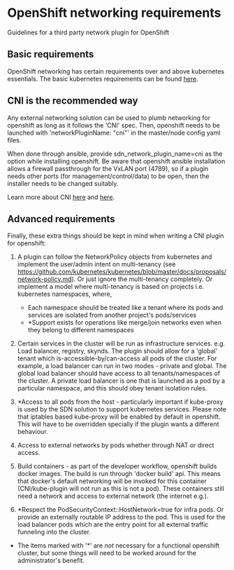 # OpenShift networking requirements
Guidelines for a third party network plugin for OpenShift

## Basic requirements
OpenShift networking has certain requirements over and above kubernetes essentials. The basic kubernetes requirements can be found [here](https://github.com/kubernetes/kubernetes/blob/release-1.3/docs/design/networking.md).

## CNI is the recommended way

Any external networking solution can be used to plumb networking for openshift as long as it follows the 'CNI' spec. Then, openshift needs to be launched with 'networkPluginName: "cni"' in the master/node config yaml files. 

When done through ansible, provide sdn_network_plugin_name=cni as the option while installing openshift. Be aware that openshift ansible installation allows a firewall passthrough for the VxLAN port (4789), so if a plugin needs other ports (for management/control/data) to be open, then the installer needs to be changed suitably.

Learn more about CNI [here](http://kubernetes.io/docs/admin/network-plugins/#cni) and [here](https://github.com/containernetworking/cni/blob/master/SPEC.md).

## Advanced requirements
Finally, these extra things should be kept in mind when writing a CNI plugin for openshift:

1. A plugin can follow the NetworkPolicy objects from kubernetes and implement the user/admin intent on multi-tenancy (see https://github.com/kubernetes/kubernetes/blob/master/docs/proposals/network-policy.md). Or just ignore the multi-tenancy completely. Or implement a model where multi-tenancy is based on projects i.e. kubernetes namespaces, where,
   - Each namespace should be treated like a tenant where its pods and services are isolated from another project's pods/services
   - *Support exists for operations like merge/join networks even when they belong to different namespaces

2. Certain services in the cluster will be run as infrastructure services. e.g. Load balancer, registry, skynds. The plugin should allow for a 'global' tenant which is-accessible-by/can-access all pods of the cluster. For example, a load balancer can run in two modes - private and global. The global load balancer should have access to all tenants/namespaces of the cluster. A private load balancer is one that is launched as a pod by a particular namespace, and this should obey tenant isolation rules.

3. *Access to all pods from the host - particularly important if kube-proxy is used by the SDN solution to support kubernetes services. Please note that iptables based kube-proxy will be enabled by default in openshift. This will have to be overridden specially if the plugin wants a different behaviour.

4. Access to external networks by pods whether through NAT or direct access.

5. Build containers - as part of the developer workflow, openshift builds docker images. The build is run through 'docker build' api. This means that docker's default networking will be invoked for this container (CNI/kube-plugin will not run as this is not a pod). These containers still need a network and access to external network (the internet e.g.).

6. *Respect the PodSecurityContext::HostNetwork=true for infra pods. Or provide an externally routable IP address to the pod. This is used for the load balancer pods which are the entry point for all external traffic funneling into the cluster.



* The items marked with '*' are _not_ necessary for a functional openshift cluster, but some things will need to be worked around for the administrator's benefit.
